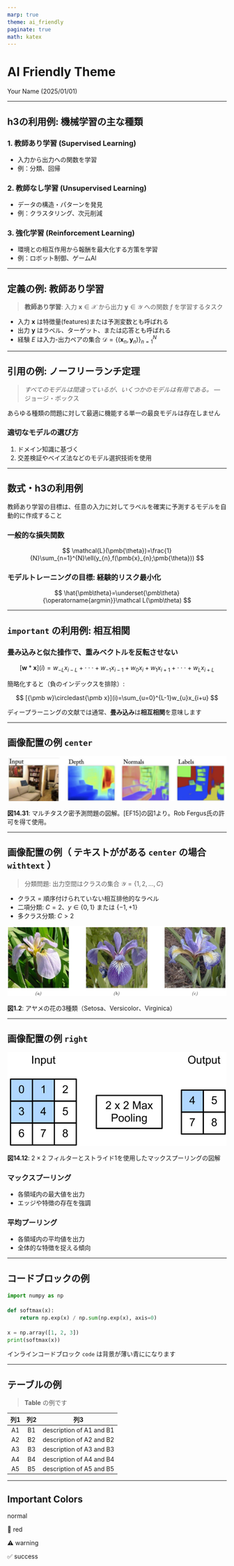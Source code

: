 ```yaml
---
marp: true
theme: ai_friendly
paginate: true
math: katex
---
```


# AI Friendly Theme

<div class="author">Your Name (2025/01/01)</div>

---

## h3の利用例: 機械学習の主な種類

### 1. **教師あり学習** (Supervised Learning)
   - 入力から出力への関数を学習
   - 例：分類、回帰

### 2. **教師なし学習** (Unsupervised Learning)
   - データの構造・パターンを発見
   - 例：クラスタリング、次元削減

### 3. **強化学習** (Reinforcement Learning)
   - 環境との相互作用から報酬を最大化する方策を学習
   - 例：ロボット制御、ゲームAI

---

## 定義の例: 教師あり学習

> **教師あり学習**: 入力 ${\pmb x}\in\mathcal{X}$ から出力 $\pmb{y}\in\mathcal{Y}$ への関数 $f$ を学習するタスク

- 入力 $\pmb{x}$ は特徴量(features)または予測変数とも呼ばれる
- 出力 $\pmb{y}$ はラベル、ターゲット、または応答とも呼ばれる
- 経験 $E$ は入力-出力ペアの集合 $\mathcal{D}=\{(\pmb{x}_{n},\pmb{y}_{n})\}_{n=1}^{N}$

---

## 引用の例: ノーフリーランチ定理

> *すべてのモデルは間違っているが、いくつかのモデルは有用である。* — ジョージ・ボックス

<div class="important ">

あらゆる種類の問題に対して最適に機能する単一の最良モデルは存在しません

</div>

### 適切なモデルの選び方
1. ドメイン知識に基づく
2. 交差検証やベイズ法などのモデル選択技術を使用

---

## 数式・h3の利用例

教師あり学習の目標は、任意の入力に対してラベルを確実に予測するモデルを自動的に作成すること

### 一般的な損失関数

$$
\mathcal{L}(\pmb{\theta})=\frac{1}{N}\sum_{n=1}^{N}\ell(y_{n},f(\pmb{x}_{n};\pmb{\theta}))
$$

### モデルトレーニングの目標: **経験的リスク最小化**

$$
\hat{\pmb\theta}=\underset{\pmb\theta}{\operatorname{argmin}}\mathcal L(\pmb\theta)
$$

---


## `important` の利用例: 相互相関

### 畳み込みと似た操作で、重みベクトルを反転させない

$$
[{\pmb w}*{\pmb x}](i)=w_{-L}x_{i-L}+\cdot\cdot\cdot+w_{-1}x_{i-1}+w_{0}x_{i}+w_{1}x_{i+1}+\cdot\cdot\cdot+w_{L}x_{i+L}
$$

簡略化すると（負のインデックスを排除）:

$$
[{\pmb w}\circledast{\pmb x}](i)=\sum_{u=0}^{L-1}w_{u}x_{i+u}
$$

<div class="important center">

ディープラーニングの文献では通常、**畳み込み**は**相互相関**を意味します

</div>

---

## 画像配置の例 `center`

<div class="figure-wrapper center">

![](images/ef6ff5b23265f052edd37ac235bd4e703501e287f92bbdf2ef48b995682b37cf.jpg)

**図14.31**: マルチタスク密予測問題の図解。[EF15]の図1より。Rob Fergus氏の許可を得て使用。

</div>


---

## 画像配置の例（ テキストががある `center` の場合 `withtext` ）

> <span class="b">分類問題</span>: 出力空間はクラスの集合 $\mathcal{Y}=\{1,2,...,C\}$

- クラス = 順序付けられていない相互排他的なラベル
- 二項分類: $C = 2$、$y \in \{0,1\}$ または $\{-1,+1\}$
- 多クラス分類: $C > 2$

<div class="figure-wrapper center withtext">

![h:180px](images/52978b96dd928aff6ed0bef9aed961083a8e376e2e72369c194abdbd7cbad9c3.jpg)

**図1.2**: アヤメの花の3種類（Setosa、Versicolor、Virginica）

</div>

---

## 画像配置の例 `right`

<div class="figure-wrapper right">
  
![](images/e2f7bfb8494f1360766f6b803d0cd97df2911e55080181be35c1a1e1c4c2bfd9.jpg)
  
**図14.12**: $2\times2$ フィルターとストライド1を使用したマックスプーリングの図解

</div>

### マックスプーリング
- 各領域内の最大値を出力
- エッジや特徴の存在を強調

### 平均プーリング
- 各領域内の平均値を出力
- 全体的な特徴を捉える傾向


---

## コードブロックの例

```python
import numpy as np

def softmax(x):
    return np.exp(x) / np.sum(np.exp(x), axis=0)

x = np.array([1, 2, 3])
print(softmax(x))
```

インラインコードブロック `code` は背景が薄い青にになります

---


## テーブルの例

> **Table** の例です


| 列1 | 列2 | 列3 |
|:-----:|:-----:|:-----:|
| A1 | B1 | description of A1 and B1 |
| A2 | B2 | description of A2 and B2  |
| A3 | B3 | description of A3 and B3  |
| A4 | B4 | description of A4 and B4  |
| A5 | B5 | description of A5 and B5  |

---

## Important Colors

<div class="important">

normal

</div>

<div class="important red">

🚨 red

</div>


<div class="important warning">

⚠️ warning

</div>

<div class="important success">

✅ success

</div>

